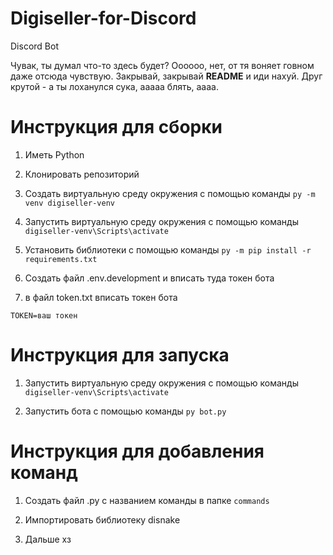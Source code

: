 # Digiseller-for-Discord

Discord Bot

Чувак, ты думал что-то здесь будет?
Оооооо, нет, от тя воняет говном даже отсюда чувствую.
Закрывай, закрывай **README** и иди нахуй.
Друг крутой - а ты лоханулся сука, ааааа блять, аааа.

# Инструкция для сборки

1. Иметь Python

2. Клонировать репозиторий

3. Создать виртуальную среду окружения с помощью команды `py -m venv digiseller-venv`

4. Запустить виртуальную среду окружения с помощью команды `digiseller-venv\Scripts\activate`

5. Установить библиотеки с помощью команды `py -m pip install -r requirements.txt`

6. Создать файл .env.development и вписать туда токен бота

7. в файл token.txt вписать токен бота

```env
TOKEN=ваш токен
```

# Инструкция для запуска

1. Запустить виртуальную среду окружения с помощью команды `digiseller-venv\Scripts\activate`

2. Запустить бота с помощью команды `py bot.py`

# Инструкция для добавления команд

1. Создать файл .py с названием команды в папке `commands`

2. Импортировать библиотеку disnake

3. Дальше хз
